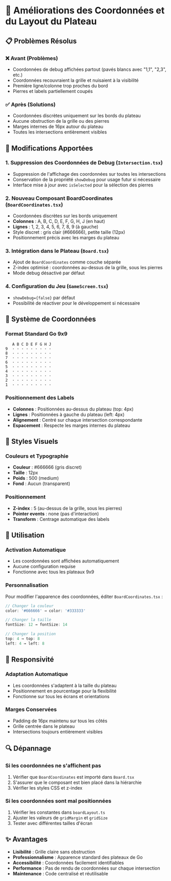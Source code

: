 # 🎯 Améliorations des Coordonnées et du Layout du Plateau

## 📋 Problèmes Résolus

### ❌ **Avant (Problèmes)**
- Coordonnées de debug affichées partout (pavés blancs avec "1,1", "2,3", etc.)
- Coordonnées recouvraient la grille et nuisaient à la visibilité
- Première ligne/colonne trop proches du bord
- Pierres et labels partiellement coupés

### ✅ **Après (Solutions)**
- Coordonnées discrètes uniquement sur les bords du plateau
- Aucune obstruction de la grille ou des pierres
- Marges internes de 16px autour du plateau
- Toutes les intersections entièrement visibles

## 🔧 **Modifications Apportées**

### 1. **Suppression des Coordonnées de Debug** (`Intersection.tsx`)
- Suppression de l'affichage des coordonnées sur toutes les intersections
- Conservation de la propriété `showDebug` pour usage futur si nécessaire
- Interface mise à jour avec `isSelected` pour la sélection des pierres

### 2. **Nouveau Composant BoardCoordinates** (`BoardCoordinates.tsx`)
- Coordonnées discrètes sur les bords uniquement
- **Colonnes** : A, B, C, D, E, F, G, H, J (en haut)
- **Lignes** : 1, 2, 3, 4, 5, 6, 7, 8, 9 (à gauche)
- Style discret : gris clair (#666666), petite taille (12px)
- Positionnement précis avec les marges du plateau

### 3. **Intégration dans le Plateau** (`Board.tsx`)
- Ajout de `BoardCoordinates` comme couche séparée
- Z-index optimisé : coordonnées au-dessus de la grille, sous les pierres
- Mode debug désactivé par défaut

### 4. **Configuration du Jeu** (`GameScreen.tsx`)
- `showDebug={false}` par défaut
- Possibilité de réactiver pour le développement si nécessaire

## 📐 **Système de Coordonnées**

### **Format Standard Go 9x9**
```
   A B C D E F G H J
9  · · · · · · · · ·
8  · · · · · · · · ·
7  · · · · · · · · ·
6  · · · · · · · · ·
5  · · · · · · · · ·
4  · · · · · · · · ·
3  · · · · · · · · ·
2  · · · · · · · · ·
1  · · · · · · · · ·
```

### **Positionnement des Labels**
- **Colonnes** : Positionnées au-dessus du plateau (top: 4px)
- **Lignes** : Positionnées à gauche du plateau (left: 4px)
- **Alignement** : Centré sur chaque intersection correspondante
- **Espacement** : Respecte les marges internes du plateau

## 🎨 **Styles Visuels**

### **Couleurs et Typographie**
- **Couleur** : #666666 (gris discret)
- **Taille** : 12px
- **Poids** : 500 (medium)
- **Fond** : Aucun (transparent)

### **Positionnement**
- **Z-index** : 5 (au-dessus de la grille, sous les pierres)
- **Pointer events** : none (pas d'interaction)
- **Transform** : Centrage automatique des labels

## 🚀 **Utilisation**

### **Activation Automatique**
- Les coordonnées sont affichées automatiquement
- Aucune configuration requise
- Fonctionne avec tous les plateaux 9x9

### **Personnalisation**
Pour modifier l'apparence des coordonnées, éditer `BoardCoordinates.tsx` :

```typescript
// Changer la couleur
color: '#666666' → color: '#333333'

// Changer la taille
fontSize: 12 → fontSize: 14

// Changer la position
top: 4 → top: 8
left: 4 → left: 8
```

## 📱 **Responsivité**

### **Adaptation Automatique**
- Les coordonnées s'adaptent à la taille du plateau
- Positionnement en pourcentage pour la flexibilité
- Fonctionne sur tous les écrans et orientations

### **Marges Conservées**
- Padding de 16px maintenu sur tous les côtés
- Grille centrée dans le plateau
- Intersections toujours entièrement visibles

## 🔍 **Dépannage**

### **Si les coordonnées ne s'affichent pas**
1. Vérifier que `BoardCoordinates` est importé dans `Board.tsx`
2. S'assurer que le composant est bien placé dans la hiérarchie
3. Vérifier les styles CSS et z-index

### **Si les coordonnées sont mal positionnées**
1. Vérifier les constantes dans `boardLayout.ts`
2. Ajuster les valeurs de `gridMargin` et `gridSize`
3. Tester avec différentes tailles d'écran

## ✨ **Avantages**

- **Lisibilité** : Grille claire sans obstruction
- **Professionnalisme** : Apparence standard des plateaux de Go
- **Accessibilité** : Coordonnées facilement identifiables
- **Performance** : Pas de rendu de coordonnées sur chaque intersection
- **Maintenance** : Code centralisé et réutilisable
